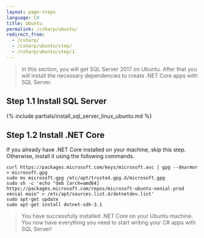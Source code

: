 ```yaml
---
layout: page-steps
language: C#
title: Ubuntu
permalink: /csharp/ubuntu/
redirect_from:
  - /csharp/
  - /csharp/ubuntu/step/
  - /csharp/ubuntu/step/1
---
```


> In this section, you will get SQL Server 2017 on Ubuntu. After that you will install the necessary dependencies to create .NET Core apps with SQL Server.

## Step 1.1 Install SQL Server

{% include partials/install_sql_server_linux_ubuntu.md %}

## Step 1.2 Install .NET Core

If you already have .NET Core installed on your machine, skip this step. Otherwise, install it using the following commands.

```terminal
curl https://packages.microsoft.com/keys/microsoft.asc | gpg --dearmor > microsoft.gpg
sudo mv microsoft.gpg /etc/apt/trusted.gpg.d/microsoft.gpg
sudo sh -c 'echo "deb [arch=amd64] https://packages.microsoft.com/repos/microsoft-ubuntu-xenial-prod xenial main" > /etc/apt/sources.list.d/dotnetdev.list'
sudo apt-get update
sudo apt-get install dotnet-sdk-3.1
```

> You have successfully installed .NET Core on your Ubuntu machine. You now have everything you need to start writing your C# apps with SQL Server!
